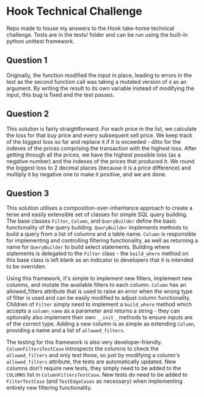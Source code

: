 # Hook Technical Challenge

Repo made to house my answers to the Hook take-home technical challenge. Tests are in the tests/ folder and can be run using the built-in python unittest framework.

## Question 1

Originally, the function modified the input in place, leading to errors in the test as the second function call was taking a mutated version of `d` as an argument. By writing the result to its own variable instead of modifying the input, this bug is fixed and the test passes.

## Question 2

This solution is fairly straightforward. For each price in the list, we calculate the loss for that buy price and every subsequent sell price. We keep track of the biggest loss so far and replace it if it is exceeded - ditto for the indexes of the prices comprising the transaction with the highest loss. After getting through all the prices, we have the highest possible loss (as a negative number) and the indexes of the prices that produced it. We round the biggest loss to 2 decimal places (because it is a price difference) and multiply it by negative one to make it positive, and we are done.

## Question 3

This solution utilises a composition-over-inheritance approach to create a terse and easily extensible set of classes for simple SQL query building. The base classes `Filter`, `Column`, and `QueryBuilder` define the basic functionality of the query building. `QueryBuilder` implements methods to build a query from a list of columns and a table name. `Column` is responsible for implementing and controlling filtering functionality, as well as returning a name for `QueryBuilder` to build select statements. Building where statements is delegated to the `Filter` class - the `build_where` method on this base class is left blank as an indicator to developers that it is intended to be overriden.

Using this framework, it's simple to implement new filters, implement new columns, and mutate the available filters to each column. `Column` has an allowed_filters attribute that is used to raise an error when the wrong type of filter is used and can be easily modified to adjust column functionality. Children of `Filter` simply need to implement a `build_where` method which accepts a `column_name` as a parameter and returns a string - they can optionally also implement their own `__init__`methods to ensure inputs are of the correct type. Adding a new column is as simple as extending `Column`, providing a name and a list of `allowed_filters`.

The testing for this framework is also very developer-friendly. `ColumnFiltersTestCase` introspects the columns to check the `allowed_filters` and only test those, so just by modifying a column's `allowed_filters` attribute, the tests are automatically updated. New columns don't require new tests, they simply need to be added to the `COLUMNS` list in `ColumnFiltersTestCase`. New tests do need to be added to `FilterTestCase` (and `TestEdgeCases` as necessary) when implementing entirely new filtering functionality.
